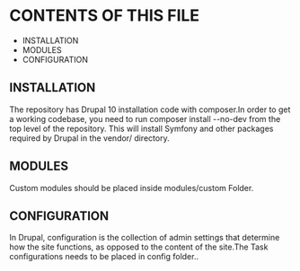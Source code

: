 # CONTENTS OF THIS FILE

  - INSTALLATION
  - MODULES
  - CONFIGURATION

## INSTALLATION
The repository has Drupal 10 installation code with composer.In order to get a working codebase, you need to run composer install --no-dev from the top level of the repository. This will install Symfony and other packages required by Drupal in the vendor/ directory.

## MODULES
Custom modules should be placed inside modules/custom Folder.

## CONFIGURATION
In Drupal, configuration is the collection of admin settings that determine how the site functions, as opposed to the content of the site.The Task configurations needs to be placed in config folder..
